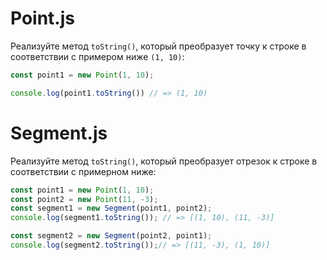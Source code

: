 # Point.js
Реализуйте метод `toString()`, который преобразует точку к строке в соответствии с примером ниже `(1, 10)`:

```js
const point1 = new Point(1, 10);

console.log(point1.toString()) // => (1, 10)
```

# Segment.js
Реализуйте метод `toString()`, который преобразует отрезок к строке в соответствии с примерном ниже:

```js
const point1 = new Point(1, 10);
const point2 = new Point(11, -3);
const segment1 = new Segment(point1, point2);
console.log(segment1.toString()); // => [(1, 10), (11, -3)]

const segment2 = new Segment(point2, point1);
console.log(segment2.toString());// => [(11, -3), (1, 10)]
```